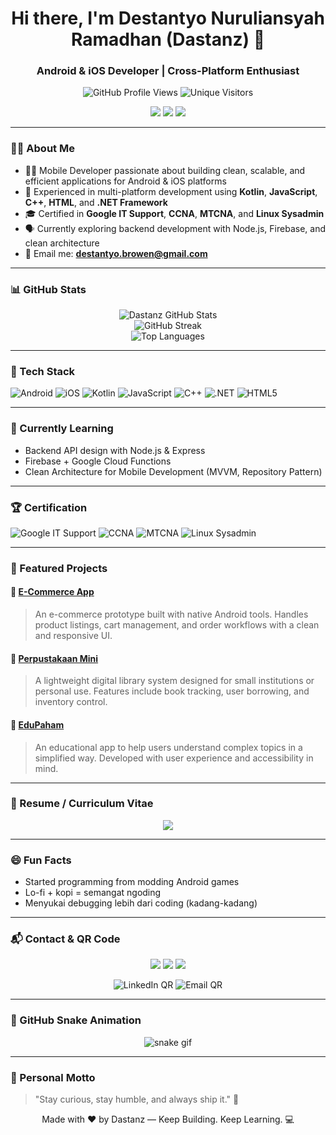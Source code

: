 <!-- Header -->
<h1 align="center">Hi there, I'm Destantyo Nuruliansyah Ramadhan (Dastanz) 👋</h1>
<h3 align="center">Android & iOS Developer | Cross-Platform Enthusiast</h3>

<p align="center">
  <!-- Visitor Badges -->
  <img src="https://komarev.com/ghpvc/?username=Dastanzzzz&style=flat-square&color=blue" alt="GitHub Profile Views"/>
  <img src="https://visitor-badge.glitch.me/badge?page_id=Dastanzzzz.Dastanzzzz&left_color=gray&right_color=blue" alt="Unique Visitors"/>
</p>

<p align="center">
  <!-- Role Badges -->
  <img src="https://img.shields.io/badge/ANDROID-ENGINEER-3DDC84?style=for-the-badge&logo=android&logoColor=white"/>
  <img src="https://img.shields.io/badge/iOS-DEVELOPER-000000?style=for-the-badge&logo=apple&logoColor=white"/>
  <img src="https://img.shields.io/badge/BACKEND-LEARNER-FF6F00?style=for-the-badge&logo=serverless&logoColor=white"/>
</p>

---

### 👨‍💻 About Me

- 👨‍💻 Mobile Developer passionate about building clean, scalable, and efficient applications for Android & iOS platforms  
- 🚀 Experienced in multi-platform development using **Kotlin**, **JavaScript**, **C++**, **HTML**, and **.NET Framework**  
- 🎓 Certified in **Google IT Support**, **CCNA**, **MTCNA**, and **Linux Sysadmin**  
- 🗣️ Currently exploring backend development with Node.js, Firebase, and clean architecture  
- 📧 Email me: **destantyo.browen@gmail.com**  

---

### 📊 GitHub Stats

<p align="center">
  <img src="https://github-readme-stats.vercel.app/api?username=Dastanzzzz&show_icons=true&theme=tokyonight" alt="Dastanz GitHub Stats"/>
  <br/>
  <img src="https://github-readme-streak-stats.herokuapp.com/?user=Dastanzzzz&theme=tokyonight" alt="GitHub Streak"/>
  <br/>
  <img src="https://github-readme-stats.vercel.app/api/top-langs/?username=Dastanzzzz&layout=compact&theme=tokyonight" alt="Top Languages"/>
</p>

---

### 🧰 Tech Stack

![Android](https://img.shields.io/badge/Android-3DDC84?style=flat-square&logo=android&logoColor=white)
![iOS](https://img.shields.io/badge/iOS-000000?style=flat-square&logo=apple&logoColor=white)
![Kotlin](https://img.shields.io/badge/Kotlin-0095D5?style=flat-square&logo=kotlin&logoColor=white)
![JavaScript](https://img.shields.io/badge/JavaScript-F7DF1E?style=flat-square&logo=javascript&logoColor=black)
![C++](https://img.shields.io/badge/C++-00599C?style=flat-square&logo=c%2B%2B&logoColor=white)
![.NET](https://img.shields.io/badge/.NET-512BD4?style=flat-square&logo=dotnet&logoColor=white)
![HTML5](https://img.shields.io/badge/HTML5-E34F26?style=flat-square&logo=html5&logoColor=white)

---

### 📖 Currently Learning

- Backend API design with Node.js & Express
- Firebase + Google Cloud Functions
- Clean Architecture for Mobile Development (MVVM, Repository Pattern)

---

### 🏆 Certification

![Google IT Support](https://img.shields.io/badge/Google%20IT%20Support-Certificate-4285F4?style=flat-square&logo=google&logoColor=white)
![CCNA](https://img.shields.io/badge/Cisco%20CCNA-Certified-0C76A8?style=flat-square&logo=cisco&logoColor=white)
![MTCNA](https://img.shields.io/badge/Mikrotik%20MTCNA-Certified-D52C2C?style=flat-square&logo=mikrotik&logoColor=white)
![Linux Sysadmin](https://img.shields.io/badge/Linux%20Sysadmin-Certified-333333?style=flat-square&logo=linux&logoColor=white)

---

### 📌 Featured Projects

#### 🔹 [E-Commerce App](https://github.com/Dastanzzzz/E-ComeerceC-)
> An e-commerce prototype built with native Android tools. Handles product listings, cart management, and order workflows with a clean and responsive UI.

#### 🔹 [Perpustakaan Mini](https://github.com/Dastanzzzz/PerpustakaanMini)
> A lightweight digital library system designed for small institutions or personal use. Features include book tracking, user borrowing, and inventory control.

#### 🔹 [EduPaham](https://github.com/Dastanzzzz/edupaham)
> An educational app to help users understand complex topics in a simplified way. Developed with user experience and accessibility in mind.

---

### 📄 Resume / Curriculum Vitae

<p align="center">
  <a href="https://github.com/Dastanzzzz/CV-DESTANTYO" target="_blank">
    <img src="https://img.shields.io/badge/View%20My%20CV-GitHub-black?style=for-the-badge&logo=github&logoColor=white"/>
  </a>
</p>

---

### 😄 Fun Facts

- Started programming from modding Android games 
- Lo-fi + kopi = semangat ngoding 
- Menyukai debugging lebih dari coding (kadang-kadang) 

---

### 📬 Contact & QR Code

<p align="center">
  <a href="mailto:destantyo.browen@gmail.com"><img src="https://img.shields.io/badge/Email-D14836?style=for-the-badge&logo=gmail&logoColor=white"/></a>
  <a href="https://www.linkedin.com/in/destantyoramadhan/"><img src="https://img.shields.io/badge/LinkedIn-0077B5?style=for-the-badge&logo=linkedin&logoColor=white"/></a>
  <a href="https://www.instagram.com/destantyo_browen/"><img src="https://img.shields.io/badge/Instagram-E4405F?style=for-the-badge&logo=instagram&logoColor=white"/></a>
</p>

<p align="center">
  <img src="https://api.qrserver.com/v1/create-qr-code/?size=150x150&data=https://www.linkedin.com/in/destantyoramadhan/" alt="LinkedIn QR" title="Scan to Connect on LinkedIn">
  <img src="https://api.qrserver.com/v1/create-qr-code/?size=150x150&data=mailto:destantyo.browen@gmail.com" alt="Email QR" title="Scan to Email">
</p>

---

### 🐍 GitHub Snake Animation

<p align="center">
  <img src="https://raw.githubusercontent.com/Dastanzzzz/snk/output/github-contribution-grid-snake-ocean.svg" alt="snake gif" />
</p>

---

### 💬 Personal Motto

> "Stay curious, stay humble, and always ship it." 🚀

<p align="center">Made with ❤️ by Dastanz — Keep Building. Keep Learning. 💻</p>
